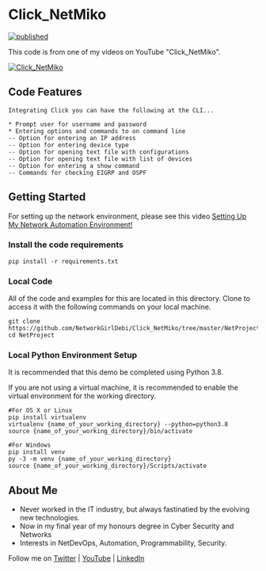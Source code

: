 # Click_NetMiko 
[![published](https://static.production.devnetcloud.com/codeexchange/assets/images/devnet-published.svg)](https://developer.cisco.com/codeexchange/github/repo/NetworkGirlDebi/Netmiko)

This code is from one of my videos on YouTube "Click_NetMiko".

[![Click_NetMiko](http://img.youtube.com/vi/FlP2eJ8FqoE/0.jpg)](http://www.youtube.com/watch?v=FlP2eJ8FqoE "Click_NetMiko")

## Code Features
```
Integrating Click you can have the following at the CLI...

* Prompt user for username and password
* Entering options and commands to on command line
-- Option for entering an IP address
-- Option for entering device type
-- Option for opening text file with configurations
-- Option for opening text file with list of devices
-- Option for entering a show command
-- Commands for checking EIGRP and OSPF
```

## Getting Started

For setting up the network environment, please see this video [Setting Up My Network Automation Environment!](https://youtu.be/3ZrkQK3aEIE)

### Install the code requirements
```
pip install -r requirements.txt
```
### Local Code
All of the code and examples for this are located in this directory. 
Clone to access it with the following commands on your local machine.
```
git clone https://github.com/NetworkGirlDebi/Click_NetMiko/tree/master/NetProject.git
cd NetProject
```

### Local Python Environment Setup
It is recommended that this demo be completed using Python 3.8.

If you are not using a virtual machine, it is recommended to enable the virtual environment for the working directory.
```
#For OS X or Linux
pip install virtualenv
virtualenv {name_of_your_working_directory} --python=python3.8
source {name_of_your_working_directory}/bin/activate

#For Windows
pip install venv
py -3 -m venv {name_of_your_working_directory}
source {name_of_your_working_directory}/Scripts/activate
```

## About Me

* Never worked in the IT industry, but always fastinatied by the evolving new technologies.
* Now in my final year of my honours degree in Cyber Security and Networks
* Interests in NetDevOps, Automation, Programmability, Security.

Follow me on [Twitter](https://twitter.com/Debi_ASY) | [YouTube](https://www.youtube.com/channel/UC0xrmfrXnxrw8ClTsa32LcQ) | [LinkedIn](https://www.linkedin.com/in/dasy225/)


